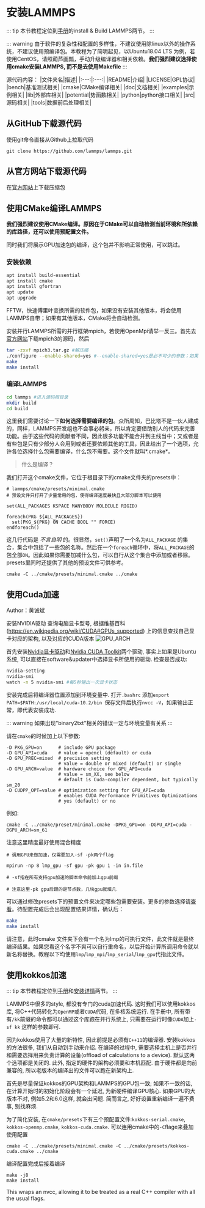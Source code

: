 

# 安装LAMMPS

::: tip
本节教程定位到[手册](https://lammps.sandia.gov/doc/Build_cmake.html)的install & Build LAMMPS两节。
:::

::: warning
由于软件的复杂性和配置的多样性，不建议使用除linux以外的操作系统，不建议使用预编译包。本教程为了简明起见，以Ubuntu18.04 LTS 为例，若使用CentOS，请照葫芦画瓢，手动升级编译器和相关依赖。**我们强烈建议选择使用cmake安装LAMMPS, 而不是去使用Makefile**
:::

源代码内容：
|文件夹名|描述|
|:---:|:---:|
|README|介绍|
|LICENSE|GPL协议|
|bench|基准测试相关|
|cmake|CMake编译相关|
|doc|文档相关|
|examples|示例相关|
|lib|外部库相关|
|potential|势函数相关|
|python|python接口相关|
|src|源码相关|
|tools|数据前后处理相关|

## 从GitHub下载源代码

使用git命令直接从Github上拉取代码

```
git clone https://github.com/lammps/lammps.git 
```

## 从官方网站下载源代码

在[官方网站](https://lammps.sandia.gov/download.html)上下载压缩包

## 使用CMake编译LAMMPS

**我们强烈建议使用CMake编译。原因在于CMake可以自动检测当前环境和所依赖的库路径，还可以使用预配置文件。**

同时我们将展示GPU加速包的编译，这个包并不影响正常使用，可以跳过。

### 安装依赖

```sh
apt install build-essential
apt install cmake
apt install gfortran    
apt update
apt upgrade
```

FFTW，快速傅里叶变换所需的软件包，如果没有安装其他版本，将会使用LAMMPS自带；如果有其他版本，CMake将会自动检测。

安装并行LAMMPS所需的并行框架mpich，若使用OpenMpi请举一反三。首先去[官方网站](http://www.mpich.org/)下载mpich3的源码，然后

```sh
tar -zxvf mpich3.tar.gz #解压缩
./configure --enable-shared=yes #--enable-shared=yes是必不可少的参数；如果安装到其他路径，注意环境变量的问题。
make
make install
```

### 编译LAMMPS
```sh
cd lammps #进入源码根目录
mkdir build
cd build
```

这里我们需要讨论一下**如何选择需要编译的包**。众所周知，巴比塔不是一伙人建成的，同样，LAMMPS开发组也不会事必躬亲，所以肯定要借助别人的代码来完善功能。由于这些代码的贡献者不同，因此很多功能不能合并到主线当中；又或者是有些包是只有少部分人会用到或者还要依赖其他的工具，因此给出了一个选项，允许各位选择什么包需要编译，什么包不需要。这个文件就叫*.cmake*。

> 什么是编译？

我们打开这个cmake文件，它位于根目录下的cmake文件夹的presets中：

```
# lammps/cmake/presets/minimal.cmake
# 预设文件只打开了少量常用的包，使得编译速度最快且大部分脚本可以使用

set(ALL_PACKAGES KSPACE MANYBODY MOLECULE RIGID)

foreach(PKG ${ALL_PACKAGES})
  set(PKG_${PKG} ON CACHE BOOL "" FORCE)
endforeach()

```

这几行代码是 *不言自明* 的。很显然，`set()`声明了一个名为`ALL_PACKAGE` 的集合，集合中包括了一些包的名称。然后在一个`foreach`循环中，将`ALL_PACKAGE`的包全部`ON`。因此如果你需要加减什么包，可以自行从这个集合中添加或者移除。presets里同时还提供了其他的预设文件可供参考。

```
cmake -C ../cmake/presets/minimal.cmake ../cmake 
```


## 使用Cuda加速

Author：黄诚斌

安装NVIDIA驱动
查询电脑显卡型号, 根据维基百科(https://en.wikipedia.org/wiki/CUDA#GPUs_supported) 上的信息查找自己显卡对应的架构, 以及对应的CUDA版本
![GPU_ARCH](/tutorial/install/gpu_arch.jpg)


首先安装[Nvidia显卡驱动](https://www.nvidia.cn/Download/index.aspx?lang=cn)和[Nvidia CUDA Toolkit](https://developer.nvidia.com/cuda-downloads)两个驱动, 事实上如果是Ubuntu系统, 可以直接在software&updater中选择显卡所使用的驱动. 检查是否成功:
```sh
nvidia-setting
nvidia-smi
watch -n 5 nvidia-smi #每5秒输出一次显卡状态
```

安装完成后将编译器位置添加到环境变量中. 打开`.bashrc` 添加`export PATH=$PATH:/usr/local/cuda-10.2/bin `保存文件后执行`nvcc -V`，如果输出正常，即代表安装成功. 

::: warning
如果出现"binary2txt"相关的错误一定与环境变量有关系
:::

请在`cmake`的时候加上以下参数: 
```
-D PKG_GPU=on      # include GPU package
-D GPU_API=cuda    # value = opencl (default) or cuda
-D GPU_PREC=mixed  # precision setting
                   # value = double or mixed (default) or single
-D GPU_ARCH=value  # hardware choice for GPU_API=cuda
                   # value = sm_XX, see below
                   # default is Cuda-compiler dependent, but typically sm_20
-D CUDPP_OPT=value # optimization setting for GPU_API=cuda
                   # enables CUDA Performance Primitives Optimizations
                   # yes (default) or no
```
例如: 
```
cmake -C ../cmake/preset/minimal.cmake -DPKG_GPU=on -DGPU_API=cuda -DGPU_ARCH=sm_61
```
注意这里精度最好使用混合精度
```
# 调用GPU来做加速，仅需要加入-sf -pk两个flag

mpirun -np 8 lmp_gpu -sf gpu -pk gpu 1 -in in.file

# -sf指在所有支持gpu加速的脚本命令前加上gpu前缀

# 注意这里-pk gpu后跟的是节点数，几块gpu就填几
```

可以通过修改presets下的预置文件来决定哪些包需要安装。更多的参数选择请[查看](https://github.com/lammps/lammps/blob/master/cmake/README.md)。待配置完成后会出现配置结果详情，确认后：
```sh
make 
make install
```
请注意，此时cmake 文件夹下会有一个名为lmp的可执行文件，此文件就是最终编译结果。如果您看这个名字不爽可以自行重命名，以后开始计算所调用命令就以新名称替换。教程以下均使用`lmp`/`lmp_mpi`/`lmp_serial`/`lmp_gpu`代指此文件。


## 使用kokkos加速

::: tip
本节教程定位到[手册](https://lammps.sandia.gov/doc/Packages_details.html#pkg-kokkos)和[安装详情](https://lammps.sandia.gov/doc/Build_extras.html#kokkos)两节。
:::

LAMMPS中很多的style, 都没有专门的cuda加速代码. 这时我们可以使用kokkos库, 将C++代码转化为`OpenMP`或者`CUDA`代码, 在多核系统运行. 在手册中, 所有带有`/kk`前缀的命令都可以通过这个库跑在并行系统上, 只需要在运行时像`CUDA`加上`-sf kk` 这样的参数即可. 

因为kokkos使用了大量的新特性, 因此前提是必须有`C++11`的编译器. 安装kokkos的方法很多, 我们从自动到手动来介绍. 在编译的过程中, 需要选择主机上是否并行和需要选择用来负责计算的设备(offload of calculations to a device). 默认这两个选项都是关闭的. 此外, 指定的硬件的架构必须要和本机匹配. 由于硬件都是向前兼容的, 所以老版本的编译出的文件可以跑在新架构上. 

首先是尽量保证kokkos的GPU架构和LAMMPS的GPU包一致; 如果不一致的话, 在计算开始时的初始化阶段会有一个延迟, 为新硬件编译GPU核心. 如果GPU的大版本不对, 例如5.2和6.0这样, 就会出问题. 简而言之, 好好设置重新编译一遍不费事, 别找麻烦.

为了简化安装, 在`cmake/presets`下有三个预配置文件:`kokkos-serial.cmake`, `kokkos-openmp.cmake`, `kokkos-cuda.cmake`. 可以连用cmake中的`-C`flage来叠加使用配置 
```
cmake -C ../cmake/presets/minimal.cmake -C ../cmake/presets/kokkos-cuda.cmake ../cmake
```

编译配置完成后接着编译
```
make -j8
make install
```

This wraps an nvcc, allowing it to be treated as a real C++ compiler with all the usual flags.